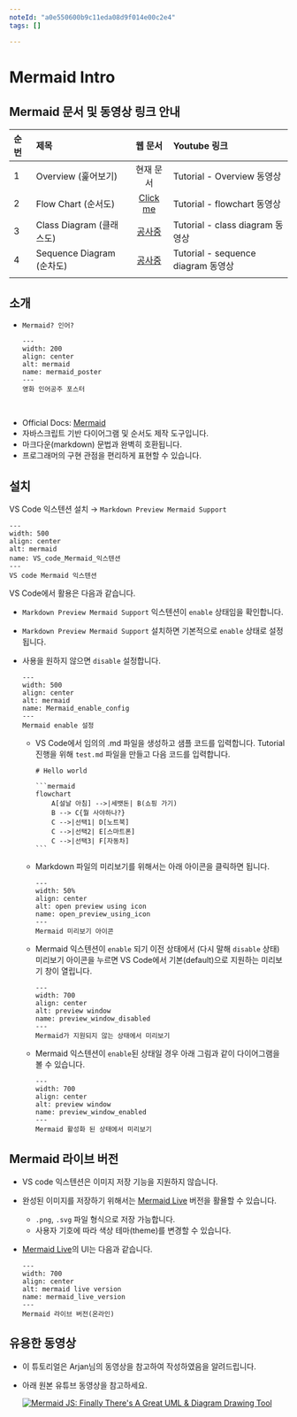 ```yaml
---
noteId: "a0e550600b9c11eda08d9f014e00c2e4"
tags: []

---
```


# Mermaid Intro

## Mermaid 문서 및 동영상 링크 안내
|순번|제목|웹 문서|Youtube 링크|
|:---|:---|:---:|:---|
|1|Overview (훑어보기)|현재 문서|Tutorial - Overview 동영상|
|2|Flow Chart (순서도)|[Click me](./02_01_flowchart.md)|Tutorial - flowchart 동영상|
|3|Class Diagram (클래스도)|[공사중](./01_intro_to_mermaid.md)|Tutorial - class diagram 동영상|
|4|Sequence Diagram (순차도)|[공사중](./01_intro_to_mermaid.md)|Tutorial - sequence diagram 동영상|
|||||


## 소개

- `Mermaid? 인어?`

  ```{figure} https://t1.daumcdn.net/movie/f5cb87cef68dfd1df9ff9a4b612056500f632a8a
  ---
  width: 200
  align: center
  alt: mermaid
  name: mermaid_poster
  ---
  영화 인어공주 포스터
  ```
<br>

- Official Docs: [Mermaid](https://mermaid-js.github.io/mermaid/#/)
- 자바스크립트 기반 다이어그램 및 순서도 제작 도구입니다.
- 마크다운(markdown) 문법과 완벽히 호환됩니다.
- 프로그래머의 구현 관점을 편리하게 표현할 수 있습니다.

## 설치

VS Code 익스텐션 설치 $\to$ `Markdown Preview Mermaid Support`

```{figure} ../imgs/01.markdown_mermaid_extension.jpg
---
width: 500
align: center
alt: mermaid
name: VS_code_Mermaid_익스텐션
---
VS code Mermaid 익스텐션
```

VS Code에서 활용은 다음과 같습니다.
- `Markdown Preview Mermaid Support` 익스텐션이 `enable` 상태임을 확인합니다. 
- `Markdown Preview Mermaid Support` 설치하면 기본적으로 `enable` 상태로 설정됩니다. 
- 사용을 원하지 않으면 `disable` 설정합니다.

  ```{figure} ../imgs/01.markdown_mermaid_extension.jpg
  ---
  width: 500
  align: center
  alt: mermaid
  name: Mermaid_enable_config
  ---
  Mermaid enable 설정
  ```    
  
  - VS Code에서 임의의 .md 파일을 생성하고 샘플 코드를 입력합니다. Tutorial 진행을 위해 `test.md` 파일을 만들고 다음 코드를 입력합니다.
    ````
    # Hello world

    ```mermaid
    flowchart
        A[설날 아침] -->|세뱃돈| B(쇼핑 가기)
        B --> C{뭘 사야하나?}
        C -->|선택1| D[노트북]
        C -->|선택2| E[스마트폰]
        C -->|선택3| F[자동차] 
    ```
    ````
  - Markdown 파일의 미리보기를 위해서는 아래 아이콘을 클릭하면 됩니다.
  
    ```{figure} ../imgs/06.open_preview_icon.png
    ---
    width: 50%
    align: center
    alt: open preview using icon
    name: open_preview_using_icon
    ---
    Mermaid 미리보기 아이콘
    ```    
  
  - Mermaid 익스텐션이 `enable` 되기 이전 상태에서 (다시 말해 `disable` 상태) 미리보기 아이콘을 누르면 VS Code에서 기본(default)으로 지원하는 미리보기 창이 열립니다.
    
    ```{figure} ../imgs/04.mermaid_preview_before_enable.png
    ---
    width: 700
    align: center
    alt: preview window
    name: preview_window_disabled
    ---
    Mermaid가 지원되지 않는 상태에서 미리보기
    ```    
  - Mermaid 익스텐션이 `enable`된 상태일 경우 아래 그림과 같이 다이어그램을 볼 수 있습니다.

    ```{figure} ../imgs/05.mermaid_preview_after_enable.png
    ---
    width: 700
    align: center
    alt: preview window
    name: preview_window_enabled
    ---
    Mermaid 활성화 된 상태에서 미리보기
    ```      

## Mermaid 라이브 버전

- VS code 익스텐션은 이미지 저장 기능을 지원하지 않습니다.
- 완성된 이미지를 저장하기 위해서는 [Mermaid Live](https://mermaid.live/) 버전을 활욜할 수 있습니다.
  - `.png`, `.svg` 파일 형식으로 저장 가능합니다.
  - 사용자 기호에 따라 색상 테마(theme)를 변경할 수 있습니다.
- [Mermaid Live](https://mermaid.live/)의 UI는 다음과 같습니다.
  
  ```{figure} ../imgs/02.mermaid-live.png
  ---
  width: 700
  align: center
  alt: mermaid live version
  name: mermaid_live_version
  ---
  Mermaid 라이브 버전(온라인)
  ```      

## 유용한 동영상

- 이 튜토리얼은 Arjan님의 동영상을 참고하여 작성하였음을 알려드립니다. 
- 아래 원본 유튜브 동영상을 참고하세요.
  
  [![Mermaid JS: Finally There's A Great UML & Diagram Drawing Tool](https://i.ytimg.com/vi/JiQmpA474BY/hqdefault_2933.jpg?sqp=-oaymwEcCNACELwBSFXyq4qpAw4IARUAAIhCGAFwAcABBg==&rs=AOn4CLAq62lT4QiNb9waqwn8GP5gTIRoVQ)](https://youtu.be/JiQmpA474BY)
